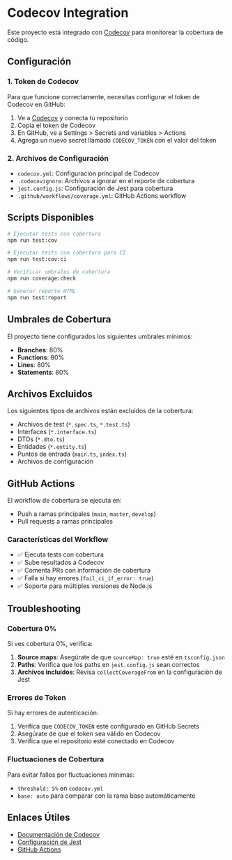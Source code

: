 # Codecov Integration

Este proyecto está integrado con [Codecov](https://codecov.io) para monitorear la cobertura de código.

## Configuración

### 1. Token de Codecov

Para que funcione correctamente, necesitas configurar el token de Codecov en GitHub:

1. Ve a [Codecov](https://codecov.io) y conecta tu repositorio
2. Copia el token de Codecov
3. En GitHub, ve a Settings > Secrets and variables > Actions
4. Agrega un nuevo secret llamado `CODECOV_TOKEN` con el valor del token

### 2. Archivos de Configuración

- `codecov.yml`: Configuración principal de Codecov
- `.codecovignore`: Archivos a ignorar en el reporte de cobertura
- `jest.config.js`: Configuración de Jest para cobertura
- `.github/workflows/coverage.yml`: GitHub Actions workflow

## Scripts Disponibles

```bash
# Ejecutar tests con cobertura
npm run test:cov

# Ejecutar tests con cobertura para CI
npm run test:cov:ci

# Verificar umbrales de cobertura
npm run coverage:check

# Generar reporte HTML
npm run test:report
```

## Umbrales de Cobertura

El proyecto tiene configurados los siguientes umbrales mínimos:

- **Branches**: 80%
- **Functions**: 80%
- **Lines**: 80%
- **Statements**: 80%

## Archivos Excluidos

Los siguientes tipos de archivos están excluidos de la cobertura:

- Archivos de test (`*.spec.ts`, `*.test.ts`)
- Interfaces (`*.interface.ts`)
- DTOs (`*.dto.ts`)
- Entidades (`*.entity.ts`)
- Puntos de entrada (`main.ts`, `index.ts`)
- Archivos de configuración

## GitHub Actions

El workflow de cobertura se ejecuta en:

- Push a ramas principales (`main`, `master`, `develop`)
- Pull requests a ramas principales

### Características del Workflow

- ✅ Ejecuta tests con cobertura
- ✅ Sube resultados a Codecov
- ✅ Comenta PRs con información de cobertura
- ✅ Falla si hay errores (`fail_ci_if_error: true`)
- ✅ Soporte para múltiples versiones de Node.js

## Troubleshooting

### Cobertura 0%

Si ves cobertura 0%, verifica:

1. **Source maps**: Asegúrate de que `sourceMap: true` esté en `tsconfig.json`
2. **Paths**: Verifica que los paths en `jest.config.js` sean correctos
3. **Archivos incluidos**: Revisa `collectCoverageFrom` en la configuración de Jest

### Errores de Token

Si hay errores de autenticación:

1. Verifica que `CODECOV_TOKEN` esté configurado en GitHub Secrets
2. Asegúrate de que el token sea válido en Codecov
3. Verifica que el repositorio esté conectado en Codecov

### Fluctuaciones de Cobertura

Para evitar fallos por fluctuaciones mínimas:

- `threshold: 5%` en `codecov.yml`
- `base: auto` para comparar con la rama base automáticamente

## Enlaces Útiles

- [Documentación de Codecov](https://docs.codecov.com/)
- [Configuración de Jest](https://jestjs.io/docs/configuration)
- [GitHub Actions](https://docs.github.com/en/actions)
